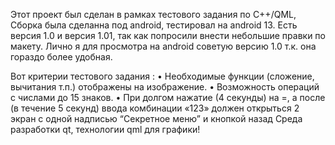 Этот проект был сделан в рамках тестового задания по C++/QML, Сборка была сделанна под android, 
тестировал на android 13. Есть версия 1.0 и версия 1.01, так как попросили внести небольшие правки по макету.
Лично я для просмотра на android советую версию 1.0 т.к. она гораздо более удобная. 

Вот критерии тестового задания : 
• Необходимые функции (сложение, вычитания т.п.) отображены на изображение.
• Возможность операций с числами до 15 знаков.
• При долгом нажатие (4 секунды) на =, а после (в течение 5 секунд) ввода комбинации «123» должен открыться 2 экран с одной надписью “Секретное меню” и кнопкой назад
Среда разработки qt, технологии qml для графики!
